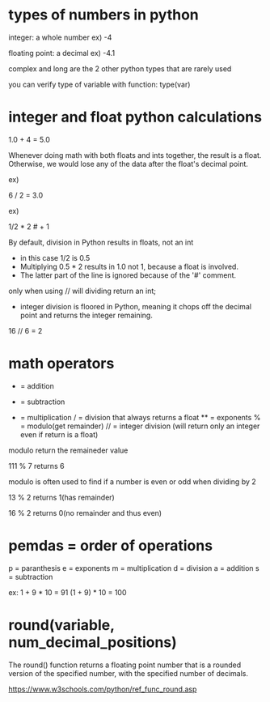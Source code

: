 # types of numbers in python

integer: a whole number
ex) -4

floating point: a decimal
ex) -4.1

complex and long are the 2 other python types that are rarely used

you can verify type of variable with function:
type(var)

# integer and float python calculations

1.0 + 4 = 5.0

Whenever doing math with both floats and ints together, the result is a float. Otherwise, we would lose any of the data after the float's decimal point.

ex) 

6 / 2 = 3.0

ex)

1/2 * 2 # + 1

By default, division in Python results in floats, not an int
- in this case 1/2 is 0.5 
- Multiplying 0.5 * 2 results in 1.0 not 1, because a float is involved. 
- The latter part of the line is ignored because of the '#' comment.

only when using // will dividing return an int;
- integer division is floored in Python, meaning it chops off the decimal point and returns the integer remaining.

16 // 6 = 2

# math operators

+ = addition
- = subtraction
* = multiplication
/ = division that always returns a float
** = exponents
% = modulo(get remainder)
// = integer division (will return only an integer even if return is a float)

modulo return the remaineder value

111 % 7 returns 6

modulo is often used to find if a number is even or odd when dividing by 2

13 % 2 returns 1(has remainder)

16 % 2 returns 0(no remainder and thus even)

# pemdas = order of operations

p = paranthesis
e = exponents
m = multiplication
d = division
a = addition
s = subtraction

ex:
1 + 9 * 10 = 91
(1 + 9) * 10 = 100

# round(variable, num_decimal_positions)

The round() function returns a floating point number that is a rounded version of the specified number, with the specified number of decimals.

https://www.w3schools.com/python/ref_func_round.asp
